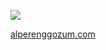 ![](https://komarev.com/ghpvc/?username=Alperengozum&style=flat-square&color=green)

[alperenggozum.com](https://alperengozum.com)
